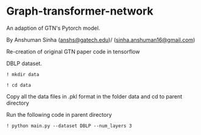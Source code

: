 # Graph-transformer-network
An adaption of GTN's Pytorch model.

By Anshuman Sinha (anshs@gatech.edu)/ (sinha.anshuman16@gmail.com)

Re-creation of original GTN paper code in tensorflow

DBLP dataset.

`! mkdir data`

`! cd data`

Copy all the data files in .pkl format in the folder data and cd to parent directory

Run the following code in parent directory

`! python main.py --dataset DBLP --num_layers 3`
